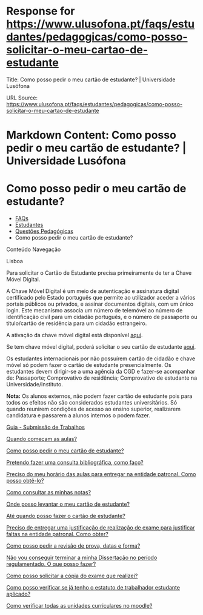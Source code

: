 # Response for https://www.ulusofona.pt/faqs/estudantes/pedagogicas/como-posso-solicitar-o-meu-cartao-de-estudante

Title: Como posso pedir o meu cartão de estudante? | Universidade Lusófona

URL Source: https://www.ulusofona.pt/faqs/estudantes/pedagogicas/como-posso-solicitar-o-meu-cartao-de-estudante

Markdown Content:
Como posso pedir o meu cartão de estudante? | Universidade Lusófona
===============

 

Como posso pedir o meu cartão de estudante?
===========================================

*   [FAQs](https://www.ulusofona.pt/faqs/)
*   [Estudantes](https://www.ulusofona.pt/faqs/estudantes)
*   [Questões Pedagógicas](https://www.ulusofona.pt/faqs/estudantes/pedagogicas)
*   Como posso pedir o meu cartão de estudante?

[](https://www.ulusofona.pt/)

Conteúdo Navegação

Lisboa

Para solicitar o Cartão de Estudante precisa primeiramente de ter a Chave Móvel Digital.

A Chave Móvel Digital é um meio de autenticação e assinatura digital certificado pelo Estado português que permite ao utilizador aceder a vários portais públicos ou privados, e assinar documentos digitais, com um único login. Este mecanismo associa um número de telemóvel ao número de identificação civil para um cidadão português, e o número de passaporte ou título/cartão de residência para um cidadão estrangeiro.

A ativação da chave móvel digital está disponível [aqui](https://www.autenticacao.gov.pt/a-chave-movel-digital).

Se tem chave móvel digital, poderá solicitar o seu cartão de estudante [aqui](https://www.cgd.pt/Particulares/A-sua-Medida/Universitarios/Pages/Universitarios-CaixaIU.aspx).

Os estudantes internacionais por não possuírem cartão de cidadão e chave móvel só podem fazer o cartão de estudante presencialmente. Os estudantes devem dirigir-se a uma agência da CGD e fazer-se acompanhar de: Passaporte; Comprovativo de residência; Comprovativo de estudante na Universidade/Instituto.

**Nota:** Os alunos externos, não podem fazer cartão de estudante pois para todos os efeitos não são considerados estudantes universitários. Só quando reunirem condições de acesso ao ensino superior, realizarem candidatura e passarem a alunos internos o podem fazer.

[Guia - Submissão de Trabalhos](https://www.ulusofona.pt/faqs/estudantes/pedagogicas/guia-submissao-de-trabalhos)

[Quando começam as aulas?](https://www.ulusofona.pt/faqs/estudantes/pedagogicas/quando-comecam-as-aulas)

[Como posso pedir o meu cartão de estudante?](https://www.ulusofona.pt/faqs/estudantes/pedagogicas/como-posso-solicitar-o-meu-cartao-de-estudante)

[Pretendo fazer uma consulta bibliográfica, como faço?](https://www.ulusofona.pt/faqs/estudantes/pedagogicas/pretendo-fazer-uma-consulta-bibliografica-como-faco)

[Preciso do meu horário das aulas para entregar na entidade patronal. Como posso obtê-lo?](https://www.ulusofona.pt/faqs/estudantes/pedagogicas/preciso-do-meu-horario-das-aulas-para-entregar-na-entidade-patronal-como-posso-obte-lo)

[Como consultar as minhas notas?](https://www.ulusofona.pt/faqs/estudantes/pedagogicas/como-consultar-as-minhas-notas)

[Onde posso levantar o meu cartão de estudante?](https://www.ulusofona.pt/faqs/estudantes/pedagogicas/onde-posso-levantar-o-meu-cartao-de-estudante)

[Até quando posso fazer o cartão de estudante?](https://www.ulusofona.pt/faqs/estudantes/pedagogicas/ate-quando-posso-fazer-o-cartao-de-estudante)

[Preciso de entregar uma justificação de realização de exame para justificar faltas na entidade patronal. Como obter?](https://www.ulusofona.pt/faqs/estudantes/pedagogicas/preciso-de-entregar-uma-justificacao-de-realizacao-de-exame-para-justificar-faltas-na-entidade-patronal-como-obter)

[Como posso pedir a revisão de prova, datas e forma?](https://www.ulusofona.pt/faqs/estudantes/pedagogicas/como-posso-solicitar-a-revisao-de-prova-datas-e-forma)

[Não vou conseguir terminar a minha Dissertação no período regulamentado. O que posso fazer?](https://www.ulusofona.pt/faqs/estudantes/pedagogicas/nao-irei-conseguir-terminar-a-minha-dissertacao-no-periodo-regulamentado-o-que-posso-fazer)

[Como posso solicitar a cópia do exame que realizei?](https://www.ulusofona.pt/faqs/estudantes/pedagogicas/como-posso-solicitar-a-copia-do-exame-que-realizei)

[Como posso verificar se já tenho o estatuto de trabalhador estudante aplicado?](https://www.ulusofona.pt/faqs/estudantes/pedagogicas/como-posso-verificar-se-ja-tenho-o-estatuto-de-trabalhador-estudante-aplicado)

[Como verificar todas as unidades curriculares no moodle?](https://www.ulusofona.pt/faqs/estudantes/pedagogicas/como-verificar-todas-as-unidades-curriculares-no-moodle)

